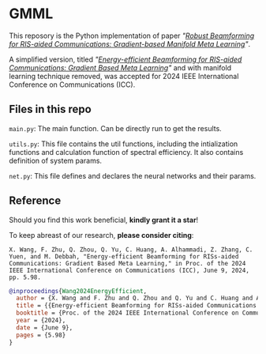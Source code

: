 # GMML
This reposory is the Python implementation of paper _"[Robust Beamforming for RIS-aided Communications: Gradient-based Manifold Meta Learning](https://arxiv.org/abs/2402.10626)"_.

A simplified version, titled _"[Energy-efficient Beamforming for RIS-aided Communications: Gradient Based Meta Learning](https://arxiv.org/abs/2311.06861)"_ and with manifold learning technique removed, was accepted for 2024 IEEE International Conference on Communications (ICC).
## Files in this repo
`main.py`: The main function. Can be directly run to get the results.

`utils.py`: This file contains the util functions, including the intialization functions and calculation function of spectral efficiency. It also contains definition of system params.

`net.py`: This file defines and declares the neural networks and their params.
## Reference
Should you find this work beneficial, **kindly grant it a star**!

To keep abreast of our research, **please consider citing**:
```plain text
X. Wang, F. Zhu, Q. Zhou, Q. Yu, C. Huang, A. Alhammadi, Z. Zhang, C. Yuen, and M. Debbah, "Energy-efficient Beamforming for RISs-aided Communications: Gradient Based Meta Learning," in Proc. of the 2024 IEEE International Conference on Communications (ICC), June 9, 2024, pp. 5.98.
```
```bibtex
@inproceedings{Wang2024EnergyEfficient,
  author = {X. Wang and F. Zhu and Q. Zhou and Q. Yu and C. Huang and A. Alhammadi and Z. Zhang and C. Yuen and M. Debbah},
  title = {{Energy-efficient Beamforming for RISs-aided Communications: Gradient Based Meta Learning}},
  booktitle = {Proc. of the 2024 IEEE International Conference on Communications (ICC)},
  year = {2024},
  date = {June 9},
  pages = {5.98}
}
```

